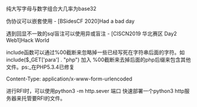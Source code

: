 纯大写字母与数字组合大几率为base32

伪协议可以嵌套使用 - [BSidesCF 2020]Had a bad day

遇到回显不一致的sql盲注可以使用异或盲注 - [CISCN2019 华北赛区 Day2 Web1]Hack World

include函数可以通过%00截断来忽略掉一些已经写死在字符串后面的字符。如include($\_GET\['para'] . "php") 加入 %00截断来去掉后面的php后缀来包含其他文件。ps:_在PHP5.3.4已修复

Content-Type: application/x-www-form-urlencoded

进行RFI时，可以使用python3 -m http.sever 端口
快速部署一个python3 http服务器来托管要RFI的文件。

